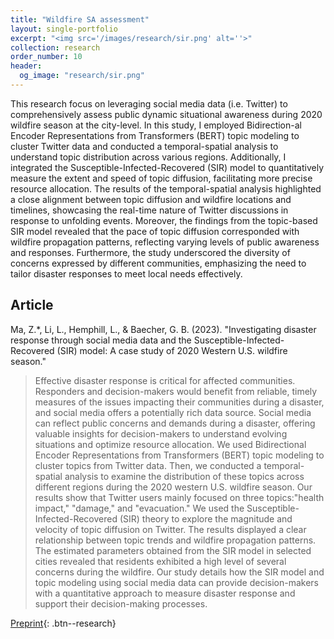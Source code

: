 ```yaml
---
title: "Wildfire SA assessment"
layout: single-portfolio
excerpt: "<img src='/images/research/sir.png' alt=''>"
collection: research
order_number: 10
header: 
  og_image: "research/sir.png"
---
```




This research focus on leveraging social media data (i.e. Twitter) to comprehensively assess public dynamic situational awareness during 2020 wildfire season at the city-level. In this study, I employed Bidirection-al Encoder Representations from Transformers (BERT) topic modeling to cluster Twitter data and conducted a temporal-spatial analysis to understand topic distribution across various regions. Additionally, I integrated the Susceptible-Infected-Recovered (SIR) model to quantitatively measure the extent and speed of topic diffusion, facilitating more precise resource allocation. The results of the temporal-spatial analysis highlighted a close alignment between topic diffusion and wildfire locations and timelines, showcasing the real-time nature of Twitter discussions in response to unfolding events. Moreover, the findings from the topic-based SIR model revealed that the pace of topic diffusion corresponded with wildfire propagation patterns, reflecting varying levels of public awareness and responses. Furthermore, the study underscored the diversity of concerns expressed by different communities, emphasizing the need to tailor disaster responses to meet local needs effectively. 

## Article

Ma, Z.*, Li, L., Hemphill, L., & Baecher, G. B. (2023). "Investigating disaster response through social media data and the Susceptible-Infected-Recovered (SIR) model: A case study of 2020 Western U.S. wildfire season." 

> Effective disaster response is critical for affected communities. Responders and decision-makers would benefit from reliable, timely measures of the issues impacting their communities during a disaster, and social media offers a potentially rich data source. Social media can reflect public concerns and demands during a disaster, offering valuable insights for decision-makers to understand evolving situations and optimize resource allocation. We used Bidirectional Encoder Representations from Transformers (BERT) topic modeling to cluster topics from Twitter data. Then, we conducted a temporal-spatial analysis to examine the distribution of these topics across different regions during the 2020 western U.S. wildfire season. Our results show that Twitter users mainly focused on three topics:"health impact," "damage," and "evacuation." We used the Susceptible-Infected-Recovered (SIR) theory to explore the magnitude and velocity of topic diffusion on Twitter. The results displayed a clear relationship between topic trends and wildfire propagation patterns. The estimated parameters obtained from the SIR model in selected cities revealed that residents exhibited a high level of several concerns during the wildfire. Our study details how the SIR model and topic modeling using social media data can provide decision-makers with a quantitative approach to measure disaster response and support their decision-making processes.

[Preprint](https://doi.org/10.48550/arXiv.2308.05281){: .btn--research} 
